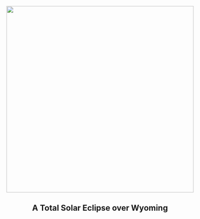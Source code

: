 
<p align="center"><img src="https://apod.nasa.gov/apod/image/2404/EclipseWyoming_Cooper_960.jpg" width="500" height="500"></p>
<h2 align="center"> A Total Solar Eclipse over Wyoming </h2>
